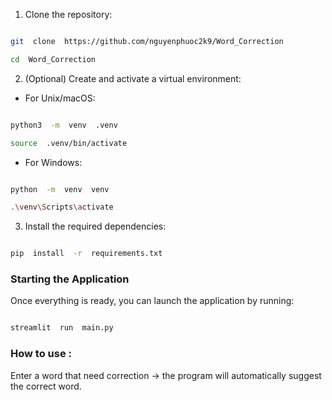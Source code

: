 
1. Clone the repository:

  

```bash

git  clone  https://github.com/nguyenphuoc2k9/Word_Correction

cd  Word_Correction

```

  

2. (Optional) Create and activate a virtual environment:

  

- For Unix/macOS:

  

```bash

python3  -m  venv  .venv

source  .venv/bin/activate

```

  

- For Windows:

  

```bash

python  -m  venv  venv

.\venv\Scripts\activate

```

  

3. Install the required dependencies:

  

```bash

pip  install  -r  requirements.txt

```

  

### Starting the Application

  

Once everything is ready, you can launch the application by running:

  

```bash

streamlit  run  main.py

```
### How to use :
Enter a word that need correction -> the program will automatically suggest the correct word. 